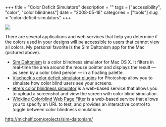 +++
title = "Color Deficit Simulators"
description = ""
tags = ["accessibility", "color", "color blindness"]
date = "2008-05-18"
categories = ["tools"]
slug = "color-deficit-simulators"
+++


<p><a href="http://michelf.com/projects/sim-daltonism/"><img src="//farm3.static.flickr.com/2363/2504760137_46933438f5_o.png" class="notebook-image" /></a></p>
<p>There are several applications and web services that help you determine if the colors used in your designs will be accessible to users that cannot view all colors. My personal favorite is the Sim Daltonism app for the Mac (pictured above). </p>
<ul>
<li><a href="http://michelf.com/projects/sim-daltonism/">Sim Daltonism</a> is a color blindness simulator for Mac OS X. It filters in real-time the area around the mouse pointer and displays the result — as seen by a color blind person — in a floating palette.</li>
<li><a href="http://www.vischeck.com/downloads/">Vischeck's color deficit simulator plugins</a> for Photoshop allow you to simulate how color blind users see your screens.</li>
<li><a href="http://www.etre.com/tools/colourblindsimulator/">etre's color blindness simulator</a> is a web-based service that allows you to upload a screenshot and view the screen with color blind simulation.</li>
<li><a href="http://colorfilter.wickline.org/">Wickline Colorblind Web Page Filter</a> is a web-based service that allows you to specify an URL to test, and provides an interactive control to toggle between color blindness simulations.
</ul>
  
<p><a href="http://michelf.com/projects/sim-daltonism/">http://michelf.com/projects/sim-daltonism/</a></p>
      
